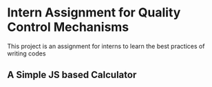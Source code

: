# Intern Assignment for Quality Control Mechanisms
This project is an assignment for interns to learn the best practices of writing codes

## A Simple JS based Calculator
